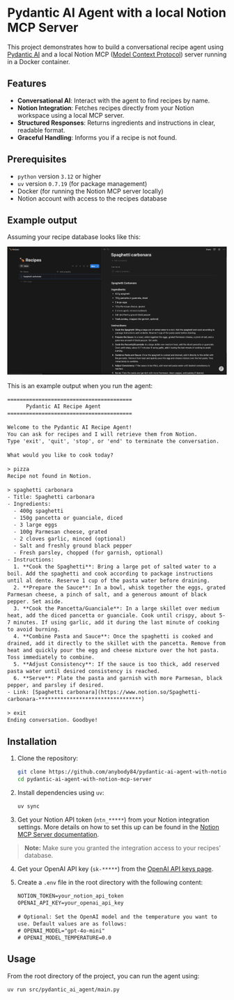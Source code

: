 # Pydantic AI Agent with a local Notion MCP Server

This project demonstrates how to build a conversational recipe agent using [Pydantic AI](https://github.com/pydantic/pydantic-ai) and a local
Notion MCP ([Model Context Protocol](https://modelcontextprotocol.io/introduction)) server running in a Docker container.

## Features

- **Conversational AI**: Interact with the agent to find recipes by name.
- **Notion Integration**: Fetches recipes directly from your Notion workspace using a local MCP server.
- **Structured Responses**: Returns ingredients and instructions in clear, readable format.
- **Graceful Handling**: Informs you if a recipe is not found.

## Prerequisites

- `python` version `3.12` or higher
- `uv` version `0.7.19` (for package management)
- Docker (for running the Notion MCP server locally)
- Notion account with access to the recipes database

## Example output

Assuming your recipe database looks like this:

![Notion Recipes Example](docs/notion_recipes.jpg)

This is an example output when you run the agent:
```plaintext
========================================
      Pydantic AI Recipe Agent
========================================

Welcome to the Pydantic AI Recipe Agent!
You can ask for recipes and I will retrieve them from Notion.
Type 'exit', 'quit', 'stop', or 'end' to terminate the conversation.

What would you like to cook today?

> pizza
Recipe not found in Notion.

> spaghetti carbonara
- Title: Spaghetti carbonara
- Ingredients:
  - 400g spaghetti
  - 150g pancetta or guanciale, diced
  - 3 large eggs
  - 100g Parmesan cheese, grated
  - 2 cloves garlic, minced (optional)
  - Salt and freshly ground black pepper
  - Fresh parsley, chopped (for garnish, optional)
- Instructions:
  1. **Cook the Spaghetti**: Bring a large pot of salted water to a boil. Add the spaghetti and cook according to package instructions until al dente. Reserve 1 cup of the pasta water before draining.
  2. **Prepare the Sauce**: In a bowl, whisk together the eggs, grated Parmesan cheese, a pinch of salt, and a generous amount of black pepper. Set aside.
  3. **Cook the Pancetta/Guanciale**: In a large skillet over medium heat, add the diced pancetta or guanciale. Cook until crispy, about 5-7 minutes. If using garlic, add it during the last minute of cooking to avoid burning.
  4. **Combine Pasta and Sauce**: Once the spaghetti is cooked and drained, add it directly to the skillet with the pancetta. Remove from heat and quickly pour the egg and cheese mixture over the hot pasta. Toss immediately to combine.
  5. **Adjust Consistency**: If the sauce is too thick, add reserved pasta water until desired consistency is reached.
  6. **Serve**: Plate the pasta and garnish with more Parmesan, black pepper, and parsley if desired.
- Link: [Spaghetti carbonara](https://www.notion.so/Spaghetti-carbonara-*********************************)

> exit
Ending conversation. Goodbye!
```

## Installation
1. Clone the repository:
    ```bash
    git clone https://github.com/anybody84/pydantic-ai-agent-with-notion-mcp-server.git
    cd pydantic-ai-agent-with-notion-mcp-server
    ```

2. Install dependencies using `uv`:
    ```bash
    uv sync
    ```

3. Get your Notion API token (`ntn_*****`) from your Notion integration settings.
More details on how to set this up can be found in the [Notion MCP Server documentation](https://github.com/makenotion/notion-mcp-server/blob/main/README.md#1-setting-up-integration-in-notion).

> **Note:** Make sure you granted the integration access to your recipes' database.

4. Get your OpenAI API key (`sk-*****`) from the [OpenAI API keys page](https://platform.openai.com/account/api-keys).

5. Create a `.env` file in the root directory with the following content:
   ```plaintext
   NOTION_TOKEN=your_notion_api_token
   OPENAI_API_KEY=your_openai_api_key

   # Optional: Set the OpenAI model and the temperature you want to use. Default values are as follows:
   # OPENAI_MODEL="gpt-4o-mini"
   # OPENAI_MODEL_TEMPERATURE=0.0
   ```


## Usage

From the root directory of the project, you can run the agent using:

```bash
uv run src/pydantic_ai_agent/main.py
```
